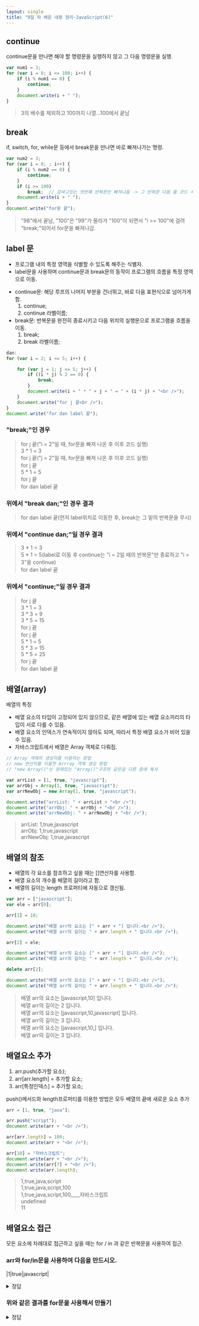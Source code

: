 ```yaml
---
layout: single
title: "9일 차 배운 내용 정리-JavaScript(6)"
---
```


## continue

continue문을 만나면 해야 할 명령문을 실행하지 않고 그 다음 명령문을 실행.

```js
var num1 = 3;
for (var i = 0; i <= 100; i++) {
    if (i % num1 == 0) {
        continue;
    }
    document.write(i + " ");
}
```

>3의 배수를 제외하고 100까지 나열...100에서 끝남

## break

if, switch, for, while문 등에서 break문을 만나면 바로 빠져나가는 명령.

```js
var num2 = 3;
for (var i = 0; ; i++) {
    if (i % num2 == 0) {
        continue;
    }
    if (i >= 100)
        break;  // 감싸고있는 첫번째 반복문만 빠져나옴 -> 그 반복문 다음 줄 코드 시행
    document.write(i + " ");
}
document.write("for문 끝");
```

>"98"에서 끝남, "100"은 "99"가 올라가 "100"이 되면서 "i >= 100"에 걸려 "break;"되어서 for문을 빠져나감.

## label 문

- 프로그램 내의 특정 영역을 식별할 수 있도록 해주는 식별자.
- label문을 사용하며 continue문과 break문의 동작이 프로그램의 흐름을 특정 영역으로 이동.
+ continue문: 해당 루프의 나머지 부분을 건너뛰고, 바로 다음 표현식으로 넘어가게 함.
    1. continue;
    2. continue 라벨이름;
+ break문: 반복문을 완전히 종료시키고 다음 위치의 실행문으로 프로그램을 흐름을 이동.
    1. break;
    2. break 라벨이름;

```js
dan:
for (var i = 2; i <= 5; i++) {

    for (var j = 1; j <= 5; j++) {
        if ((i * j) % 2 == 0) {
            break;
        }
        document.write(i + " * " + j + " = " + (i * j) + "<br />");
    }
    document.write("for j 끝<br />");
}
document.write("for dan label 끝");
```

### "break;"인 경우

>for j 끝("i = 2"일 때, for문을 빠져 나온 후 이후 코드 실행)\
3 * 1 = 3\
for j 끝("j = 2"일 때, for문을 빠져 나온 후 이후 코드 실행)\
for j 끝\
5 * 1 = 5\
for j 끝\
for dan label 끝

### 위에서 "break dan;"인 경우 결과

>for dan label 끝(먼저 label위치로 이동한 후, break는 그 밑의 반복문을 무시)

### 위에서 "continue dan;"일 경우 결과

>3 * 1 = 3\
5 * 1 = 5(label로 이동 후 continue는 "i = 2일 때의 반복문"만 종료하고 "i = 3"을 continue)\
for dan label 끝

### 위에서 "continue;"일 경우 결과

>for j 끝\
3 * 1 = 3\
3 * 3 = 9\
3 * 5 = 15\
for j 끝\
for j 끝\
5 * 1 = 5\
5 * 3 = 15\
5 * 5 = 25\
for j 끝\
for dan label 끝

## 배열(array)

배열의 특징
- 배열 요소의 타입이 고정되어 있지 않으므로, 같은 배열에 있는 배열 요소끼리의 타입이 서로 다를 수 있음.
- 배열 요소의 인덱스가 연속적이지 않아도 되며, 따라서 특정 배열 요소가 비어 있을 수 있음.
- 자바스크립트에서 배열은 Array 객체로 다뤄짐.

```js
// Array 객체의 생성자를 이용하는 방법
// new 연산자를 이용한 Arrray 객체 생성 방법 
// "new Array()"는 원래있는 "Array()"구조와 같은걸 다른 층에 복사

var arrList = [1, true, "javascript"];
var arrObj = Array(1, true, "javascript");         
var arrNewObj = new Array(1, true, "javascript");  

document.write("arrList: " + arrList + "<br />");
document.write("arrObj: " + arrObj + "<br />");
document.write("arrNewObj: " + arrNewObj + "<br />");
```

>arrList: 1,true,javascript\
arrObj: 1,true,javascript\
arrNewObj: 1,true,javascript

## 배열의 참조

- 배열의 각 요소를 참조하고 싶을 때는 []연산자를 사용함.
- 배열 요소의 개수를 배열의 길이라고 함.
- 배열의 길이는 length 프로퍼티에 자동으로 갱신됨.

```js
var arr = ["javascript"];
var ele = arr[0];

arr[1] = 10;

document.write("배열 arr의 요소는 [" + arr + "] 입니다.<br />");
document.write("배열 arr의 길이는 " + arr.length + " 입니다.<br />");

arr[2] = ele;

document.write("배열 arr의 요소는 [" + arr + "] 입니다.<br />");
document.write("배열 arr의 길이는 " + arr.length + " 입니다.<br />");

delete arr[2];

document.write("배열 arr의 요소는 [" + arr + "] 입니다.<br />");
document.write("배열 arr의 길이는 " + arr.length + " 입니다.<br />");
```

>배열 arr의 요소는 [javascript,10] 입니다.\
배열 arr의 길이는 2 입니다.\
배열 arr의 요소는 [javascript,10,javascript] 입니다.\
배열 arr의 길이는 3 입니다.\
배열 arr의 요소는 [javascript,10,] 입니다.\
배열 arr의 길이는 3 입니다.

## 배열요소 추가

1. arr.push(추가할 요소);
2. arr[arr.length] = 추가할 요소;
3. arr[특정인덱스] = 추가할 요소;

push()메서드와 length프로퍼티를 이용한 방법은 모두 배열의 끝에 새로운 요소 추가

```js
arr = [1, true, "java"];

arr.push("script");
document.write(arr + "<br />");

arr[arr.length] = 100;
document.write(arr + "<br />");

arr[10] = "자바스크립트";
document.write(arr + "<br />");
document.write(arr[7] + "<br />");
document.write(arr.length);
```

>1,true,java,script\
1,true,java,script,100\
1,true,java,script,100,,,,,,자바스크립트\
undefined\
11

## 배열요소 접근

모든 요소에 차례대로 접근하고 싶을 때는 for / in 과 같은 반복문을 사용하여 접근.

### arr와 for/in문을 사용하여 다음을 만드시오.

|1|true|javascript|

<details>
<summary>정답</summary>
<div markdown="1">       

```js
arr = [1, true, "javascript"];

var result = "<table border=1><tr>";
for (var idx in arr) {
    result += "<td>" + arr[idx] + "</td>";
}
result += "</tr></table>";

document.write(result);
```

</div>
</details>

### 위와 같은 결과를 for문을 사용해서 만들기

<details>
<summary>정답</summary>
<div markdown="1">       

```js
arr = [1, true, "javascript"];

var result = "<table border=1><tr>";
for (idx = 0; idx < arr.length; idx++) {
    result += "<td>" + arr[idx] + "</td>";
}
result += "</tr></table>";

document.write(result);
```

</div>
</details>

